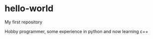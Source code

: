 # hello-world
My first repository

Hobby programmer, some experience in python and now learning c++
